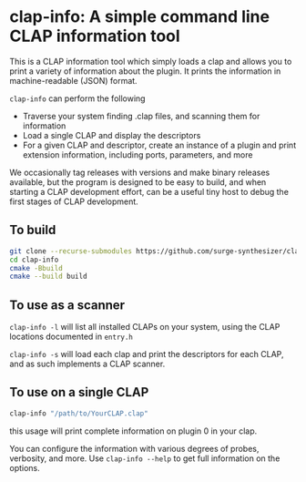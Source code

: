 # clap-info: A simple command line CLAP information tool

This is a CLAP information tool which simply loads a clap and allows you to
print a variety of information about the plugin. It prints the information in 
machine-readable (JSON) format.

`clap-info` can perform the following

- Traverse your system finding .clap files, and scanning them for information
- Load a single CLAP and display the descriptors
- For a given CLAP and descriptor, create an instance of a plugin and print
  extension information, including ports, parameters, and more

We occasionally tag releases with versions and make binary releases available,
but the program is designed to be easy to build, and when starting a CLAP development
effort, can be a useful tiny host to debug the first stages of CLAP development.

## To build

```bash
git clone --recurse-submodules https://github.com/surge-synthesizer/clap-info
cd clap-info
cmake -Bbuild
cmake --build build
```

## To use as a scanner

`clap-info -l` will list all installed CLAPs on your system, using the CLAP 
locations documented in `entry.h`

`clap-info -s` will load each clap and print the descriptors for each CLAP,
and as such implements a CLAP scanner.

## To use on a single CLAP

```bash
clap-info "/path/to/YourCLAP.clap"
```

this usage will print complete information on plugin 0 in your clap.

You can configure the information with various degrees of probes, verbosity, and more. 
Use `clap-info --help` to get full information on the options.

